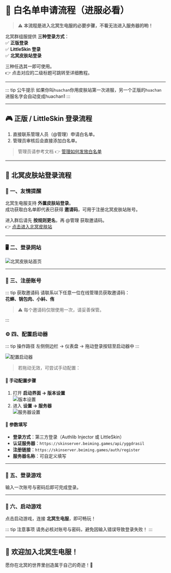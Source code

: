 # 🌊 **白名单申请流程（进服必看）**

> ⚠️ **本流程是进入北冥生电服的必要步骤，不看无法进入服务器的哟！**

北冥群组服提供 **三种登录方式**：  
✅ **正版登录**  
✅ **LittleSkin 登录**  
✅ **北冥皮肤站登录**  

三种任选其一即可使用。  
👉 点击对应的二级标题可跳转至详细教程。

---

::: tip 公牛提示
如果你叫`huachan`你用皮肤站第一次进服，另一个正版的`huachan`进服名字会自动变成huachan1
:::

---

## 🎮 **正版 / LittleSkin 登录流程**

1. 直接联系管理人员（@管理）申请白名单。  
2. 管理员审核后会直接添加白名单。  

> 管理员请参考文档 👉 [管理如何发放白名单](/2-生电群组服/2.4-玩家文档/2.432-白名单详解)

---

## 🧢 **北冥皮肤站登录流程**

### 🌈 一、友情提醒

北冥生电服支持 **外置皮肤站登录**。  
成功获取白名单即代表已获得 **邀请码**，可用于注册北冥皮肤站账号。  

进入群后请先 **按规则更名**，再 @管理 获取邀请码。  
👉 [点击进入北冥皮肤站](https://skinserver.beiming.games/)

---

### 🖥️ 二、登录网站

![北冥皮肤站首页](https://bu.dusays.com/2025/09/28/68d950b8bf9fa.webp)

---

### 🧾 三、注册账号

::: tip 获取邀请码
请联系以下任意一位在线管理员获取邀请码：  
**花蝉、锅包肉、小紏、侑**

> ⚠️ 每个邀请码仅限使用一次，请妥善保管。

:::

### ⚙️ 四、配置启动器

::: tip 操作路径
左侧侧边栏 → 仪表盘 → 拖动登录按钮至启动器中
:::

![配置启动器](https://bu.dusays.com/2025/10/02/68de74cadd519.webp)

> 若拖动无效，可尝试手动配置：

#### 🧩 手动配置步骤
1. 打开 **启动界面 → 版本设置**  
   ![版本设置](https://bu.dusays.com/2025/10/02/68de74cadd519.webp)
2. 进入 **设置 → 服务器**  
   ![服务器设置](https://bu.dusays.com/2025/10/02/68de74ee80350.webp)

#### 🔗 参数填写
- **登录方式**：第三方登录（Authlib Injector 或 LittleSkin）  
- **认证服务器**：`https://skinserver.beiming.games/api/yggdrasil`  
- **注册链接**：`https://skinserver.beiming.games/auth/register`  
- **服务器名称**：可自定义填写  

---

### 🔑 五、登录游戏

输入一次账号与密码后即可完成登录。

---

### 🚀 六、启动游戏

点击启动游戏，连接 **北冥生电服**，即可畅玩！

::: tip 注意事项
请务必核对账号与密码，避免因输入错误导致登录失败！
:::

---

## 🎉 **欢迎加入北冥生电服！**

愿你在北冥的世界里创造属于自己的奇迹！🌈